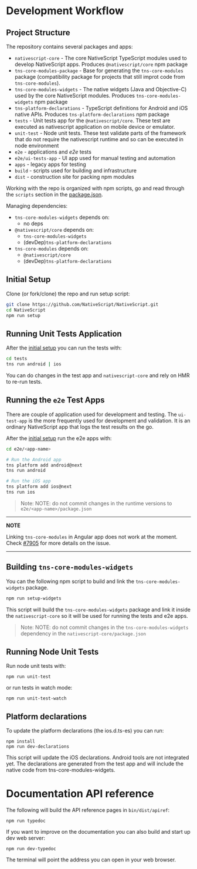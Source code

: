 Development Workflow
====================

## Project Structure

The repository contains several packages and apps:
 - `nativescript-core` - The core NativeScript TypeScript modules used to develop NativeScript apps. Produces `@nativescript/core` npm package
 - `tns-core-modules-package` - Base for generating the `tns-core-modules` package (compatibility package for projects that still improt code from `tns-core-modules`).
 - `tns-core-modules-widgets` - The native widgets (Java and Objective-C) used by the core NativeScript modules. Produces `tns-core-modules-widgets` npm package
 - `tns-platform-declarations` - TypeScript definitions for Android and iOS native APIs. Produces `tns-platform-declarations` npm package
 - `tests` - Unit tests app for the `@nativescript/core`. These test are executed as nativescript application on mobile device or emulator.
 - `unit-test` - Node unit tests. These test validate parts of the framework that do not require the nativescript runtime and so can be executed in node environment 
 - `e2e` - applications and *e2e* tests
 - `e2e/ui-tests-app` - UI app used for manual testing and automation
 - `apps` - legacy apps for testing
 - `build` - scripts used for building and infrastructure
 - `dist` - construction site for packing npm modules 

Working with the repo is organized with npm scripts,
go and read through the `scripts` section in the [package.json](./package.json).

Managing dependencies:
 - `tns-core-modules-widgets` depends on:
    - no deps
 - `@nativescript/core` depends on:
    - `tns-core-modules-widgets`
    - (devDep)`tns-platform-declarations`
 - `tns-core-modules` depends on:
    - `@nativescript/core`
    - (devDep)`tns-platform-declarations`

## Initial Setup

Clone (or fork/clone) the repo and run setup script:

``` bash
git clone https://github.com/NativeScript/NativeScript.git
cd NativeScript 
npm run setup
```

## Running Unit Tests Application
After the [initial setup](#initial-setup) you can run the tests with:

``` bash
cd tests
tns run android | ios
```
You can do changes in the test app and `nativescript-core` and rely on HMR to re-run tests.

## Running the `e2e` Test Apps

There are couple of application used for development and testing.
The `ui-test-app` is the more frequently used for development and validation. It is an ordinary NativeScript app that logs the test results on the go.

After the [initial setup](#initial-setup) run the e2e apps with:

``` bash
cd e2e/<app-name>

# Run the Android app
tns platform add android@next
tns run android

# Run the iOS app
tns platform add ios@next
tns run ios
```

>Note: NOTE: do not commit changes in the runtime versions to `e2e/<app-name>/package.json`

---
**NOTE**

Linking `tns-core-modules` in Angular app does not work at the moment. Check [#7905](https://github.com/NativeScript/NativeScript/issues/7905) for more details on the issue.

---

## Building `tns-core-modules-widgets`
You can the following npm script to build and link the `tns-core-modules-widgets` package.
``` bash
npm run setup-widgets
```

This script will build the `tns-core-modules-widgets` package and link it inside the `nativescript-core` so it will be used for running the tests and e2e apps.

>Note: NOTE: do not commit changes in the `tns-core-modules-widgets` dependency in the `nativescript-core/package.json`

## Running Node Unit Tests
Run node unit tests with:
```
npm run unit-test
```
or run tests in watch mode:

```
npm run unit-test-watch
```

## Platform declarations
To update the platform declarations (the ios.d.ts-es) you can run:

```
npm install
npm run dev-declarations
```

This script will update the iOS declarations. Android tools are not integrated yet.
The declarations are generated from the test app and will include the native code from tns-core-modules-widgets.

# Documentation API reference

The following will build the API reference pages in `bin/dist/apiref`:

```
npm run typedoc
```

If you want to improve on the documentation you can also build and start up dev web server:

```
npm run dev-typedoc
```

The terminal will point the address you can open in your web browser.
